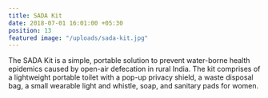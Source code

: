 ```yaml
---
title: SADA Kit
date: 2018-07-01 16:01:00 +05:30
position: 13
featured image: "/uploads/sada-kit.jpg"
---
```


The SADA Kit is a simple, portable solution to prevent water-borne health epidemics caused by open-air defecation in rural India. The kit comprises of a lightweight portable toilet with a pop-up privacy shield, a waste disposal bag, a small wearable light and whistle, soap, and sanitary pads for women.
